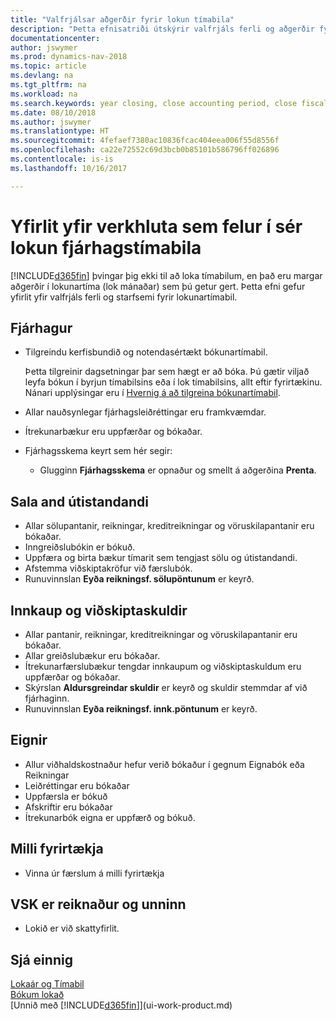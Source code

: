 ```yaml
---
title: "Valfrjálsar aðgerðir fyrir lokun tímabila"
description: "Þetta efnisatriði útskýrir valfrjáls ferli og aðgerðir fyrir lokun fjárhagstímabila í Dynamics NAV."
documentationcenter: 
author: jswymer
ms.prod: dynamics-nav-2018
ms.topic: article
ms.devlang: na
ms.tgt_pltfrm: na
ms.workload: na
ms.search.keywords: year closing, close accounting period, close fiscal year, aging, creditor payments, vendor payments
ms.date: 08/10/2018
ms.author: jswymer
ms.translationtype: HT
ms.sourcegitcommit: 4fefaef7380ac10836fcac404eea006f55d8556f
ms.openlocfilehash: ca22e72552c69d3bcb0b85101b586796ff026896
ms.contentlocale: is-is
ms.lasthandoff: 10/16/2017

---
```

# <a name="overview-of-tasks-to-close-accounting-periods"></a>Yfirlit yfir verkhluta sem felur í sér lokun fjárhagstímabila
[!INCLUDE[d365fin](includes/d365fin_md.md)] þvingar þig ekki til að loka tímabilum, en það eru margar aðgerðir í lokunartíma (lok mánaðar) sem þú getur gert. Þetta efni gefur yfirlit yfir valfrjáls ferli og starfsemi fyrir lokunartímabil.  

## <a name="general-ledger"></a>Fjárhagur
* Tilgreindu kerfisbundið og notendasértækt bókunartímabil.  

    Þetta tilgreinir dagsetningar þar sem hægt er að bóka. Þú gætir viljað leyfa bókun í byrjun tímabilsins eða í lok tímabilsins, allt eftir fyrirtækinu. Nánari upplýsingar eru í [Hvernig á að tilgreina bókunartímabil](finance-how-specify-posting-periods.md).  
* Allar nauðsynlegar fjárhagsleiðréttingar eru framkvæmdar.  
* Ítrekunarbækur eru uppfærðar og bókaðar.  
  <!--* Process Consolidations-->
* Fjárhagsskema keyrt sem hér segir:  
  * Glugginn **Fjárhagsskema** er opnaður og smellt á aðgerðina **Prenta**.  

## <a name="sales-and-receivables"></a>Sala and útistandandi
* Allar sölupantanir, reikningar, kreditreikningar og vöruskilapantanir eru bókaðar.  
* Inngreiðslubókin er bókuð.  
* Uppfæra og birta bækur tímarit sem tengjast sölu og útistandandi.  
* Afstemma viðskiptakröfur við færslubók.  
* Runuvinnslan **Eyða reikningsf. sölupöntunum** er keyrð.  

## <a name="purchases-and-payables"></a>Innkaup og viðskiptaskuldir
* Allar pantanir, reikningar, kreditreikningar og vöruskilapantanir eru bókaðar.  
* Allar greiðslubækur eru bókaðar.  
* Ítrekunarfærslubækur tengdar innkaupum og viðskiptaskuldum eru uppfærðar og bókaðar.  
* Skýrslan **Aldursgreindar skuldir** er keyrð og skuldir stemmdar af við fjárhaginn.  
* Runuvinnslan **Eyða reikningsf. innk.pöntunum** er keyrð.  

## <a name="fixed-assets"></a>Eignir
* Allur viðhaldskostnaður hefur verið bókaður í gegnum Eignabók eða Reikningar
* Leiðréttingar eru bókaðar
* Uppfærsla er bókuð
* Afskriftir eru bókaðar
* Ítrekunarbók eigna er uppfærð og bókuð.

## <a name="intercompany"></a>Milli fyrirtækja
* Vinna úr færslum á milli fyrirtækja

## <a name="calculate-and-process-sales-tax"></a>VSK er reiknaður og unninn
* Lokið er við skattyfirlit.  

## <a name="see-also"></a>Sjá einnig
[Lokaár og Tímabil](year-close-years-periods.md)  
[Bókum lokað](year-close-books.md)  
[Unnið með [!INCLUDE[d365fin](includes/d365fin_md.md)]](ui-work-product.md)

